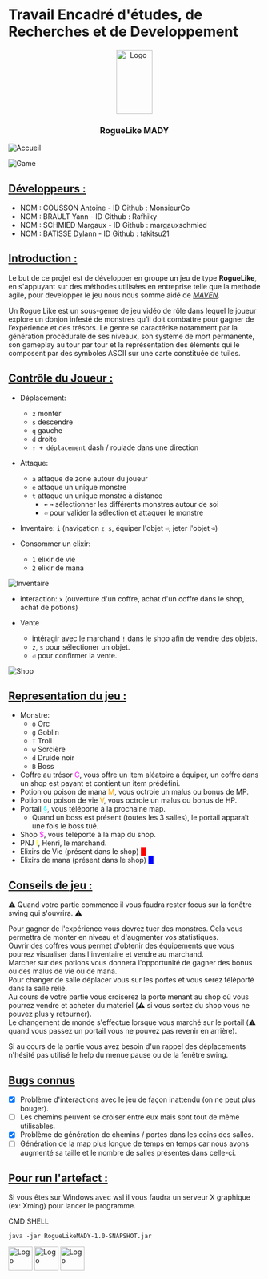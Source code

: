 # Travail Encadré d'études, de Recherches et de Developpement

<p align="center">
  <a href="https://example.com/">
    <img src="https://i.imgur.com/cEn7FNa.png" alt="Logo" width=72 height=128>
  </a>

<h3 align="center">RogueLike MADY</h3>

![Accueil](https://i.imgur.com/hTDKKex.png)

![Game](https://i.imgur.com/wMwNcCK.png)

## <u>Développeurs :</u>

- NOM : COUSSON Antoine - ID Github : MonsieurCo
- NOM : BRAULT Yann - ID Github : Rafhiky
- NOM : SCHMIED Margaux - ID Github : margauxschmied
- NOM : BATISSE Dylann - ID Github : takitsu21

## <u>Introduction :</u>

Le but de ce projet est de développer en groupe un jeu de type <b>RogueLike</b>, en s'appuyant sur des méthodes
utilisées en entreprise telle que la methode agile, pour developper le jeu nous nous somme aidé
de <i>[MAVEN](https://maven.apache.org/).</i>

Un Rogue Like est un sous-genre de jeu vidéo de rôle dans lequel le joueur explore un donjon infesté de monstres qu’il
doit combattre pour gagner de l’expérience et des trésors. Le genre se caractérise notamment par la génération
procédurale de ses niveaux, son système de mort permanente, son gameplay au tour par tour et la représentation des
éléments qui le composent par des symboles ASCII sur une carte constituée de tuiles.

## <u>Contrôle du Joueur :</u>

- Déplacement:
    - `z` monter
    - `s` descendre
    - `q` gauche
    - `d` droite
    - `⇧ + déplacement` dash / roulade dans une direction
- Attaque:
    - `a` attaque de zone autour du joueur
    - `e` attaque un unique monstre
    - `t` attaque un unique monstre à distance
        - `←` `→` sélectionner les différents monstres autour de soi
        - `⏎` pour valider la sélection et attaquer le monstre

- Inventaire: `i` (navigation `z s`, équiper l'objet `⏎`, jeter l'objet `⌫`)
- Consommer un elixir:
  - `1` elixir de vie
  - `2` elixir de mana

![Inventaire](https://i.imgur.com/6JurPRn.png)

- interaction: `x` (ouverture d'un coffre, achat d'un coffre dans le shop, achat de potions)

- Vente
    - intéragir avec le marchand `!` dans le shop afin de vendre des objets.
    - `z`, `s` pour sélectioner un objet.
    - `⏎` pour confirmer la vente.


![Shop](https://i.imgur.com/5kdfdIf.png)


## <u>Representation du jeu :</u>

- Monstre:
    - `o` Orc
    - `g` Goblin
    - `T` Troll
    - `w` Sorcière
    - `d` Druide noir
    - `B` Boss
- Coffre au trésor <span style="color:magenta">C</span>, vous offre un item aléatoire a équiper, un coffre dans un shop est payant et contient un item prédéfini.
- Potion ou poison de mana <span style="color:orange">M</span>, vous octroie un malus ou bonus de MP.
- Potion ou poison de vie <span style="color:orange">V</span>, vous octroie un malus ou bonus de HP.
- Portail <span style="color:cyan">§</span>, vous téléporte à la prochaine map.
    - Quand un boss est présent (toutes les 3 salles), le portail apparaît une fois le
    boss tué.
- Shop <span style="color:magenta">$</span>, vous téléporte à la map du shop.
- PNJ <span style="color:yellow">!</span>, Henri, le marchand.
- Elixirs de Vie (présent dans le shop) <span style="background-color:red;color:red">C</span>
- Elixirs de mana (présent dans le shop) <span style="background-color:blue;color:blue;">C</span>


## <u>Conseils de jeu :</u>

⚠️ Quand votre partie commence il vous faudra rester focus sur la fenêtre swing qui s'ouvrira. ⚠️

Pour gagner de l'expérience vous devrez tuer des monstres. Cela vous permettra de monter en niveau et d'augmenter vos statistiques. \
Ouvrir des coffres vous permet d'obtenir des équipements que vous pourrez visualiser dans l'inventaire et vendre au marchand. \
Marcher sur des potions vous donnera l'opportunité de gagner des bonus ou des malus de vie ou de mana. \
Pour changer de salle déplacer vous sur les portes et vous serez téléporté dans la salle relié.\
Au cours de votre partie vous croiserez la porte menant au shop où vous pourrez vendre et acheter du materiel (⚠️ si vous sortez du shop vous ne pouvez plus y retourner). \
Le changement de monde s'effectue lorsque vous marché sur le portail (⚠️ quand vous passez un portail vous ne pouvez pas revenir en arrière).

Si au cours de la partie vous avez besoin d'un rappel des déplacements n'hésité pas utilisé le help du menue pause ou de la fenêtre swing.

## <u>Bugs connus</u>

- [X] Problème d'interactions avec le jeu de façon inattendu (on ne peut plus bouger).
- [ ] Les chemins peuvent se croiser entre eux mais sont tout de même utilisables.
- [X] Problème de génération de chemins / portes dans les coins des salles.
- [ ] Génération de la map plus longue de temps en temps car nous avons augmenté sa taille et le nombre de salles présentes dans celle-ci.

## <u>Pour run l'artefact : </u>

Si vous êtes sur Windows avec wsl il vous faudra un serveur X graphique (ex: Xming) pour lancer le programme.

CMD SHELL

```shell
java -jar RogueLikeMADY-1.0-SNAPSHOT.jar
```

<img src="https://i.imgur.com/d9cDliK.png" alt="Logo" width=48 height=48> <img src="https://i.imgur.com/fliRMaY.png" alt="Logo" width=48 height=48> <img src="https://i.imgur.com/zaCLOhf.png" alt="Logo" width=48 height=48>




